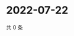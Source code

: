 # 2022-07-22

共 0 条

<!-- BEGIN WEIBO -->
<!-- 最后更新时间 Fri Jul 22 2022 01:19:41 GMT+0800 (China Standard Time) -->

<!-- END WEIBO -->

